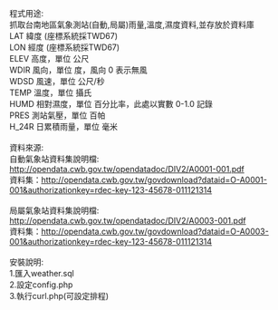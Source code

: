 程式用途:<br>
抓取台南地區氣象測站(自動,局屬)雨量,溫度,濕度資料,並存放於資料庫<br>
LAT 緯度 (座標系統採TWD67)<br>
LON 經度 (座標系統採TWD67)<br>
ELEV 高度，單位 公尺<br>
WDIR 風向，單位 度，風向 0 表示無風<br>
WDSD 風速，單位 公尺/秒<br>
TEMP 溫度，單位 攝氏<br>
HUMD 相對濕度，單位 百分比率，此處以實數 0-1.0 記錄<br>
PRES 測站氣壓，單位 百帕<br>
H_24R 日累積雨量，單位 毫米<br>
<br>
資料來源:<br>
自動氣象站資料集說明檔:<br>
http://opendata.cwb.gov.tw/opendatadoc/DIV2/A0001-001.pdf<br>
資料集：http://opendata.cwb.gov.tw/govdownload?dataid=O-A0001-001&authorizationkey=rdec-key-123-45678-011121314<br>
<br>
局屬氣象站資料集說明檔:<br>
http://opendata.cwb.gov.tw/opendatadoc/DIV2/A0003-001.pdf<br>
資料集：http://opendata.cwb.gov.tw/govdownload?dataid=O-A0003-001&authorizationkey=rdec-key-123-45678-011121314<br>
<br>
安裝說明:<br>
1.匯入weather.sql<br>
2.設定config.php<br>
3.執行curl.php(可設定排程)
